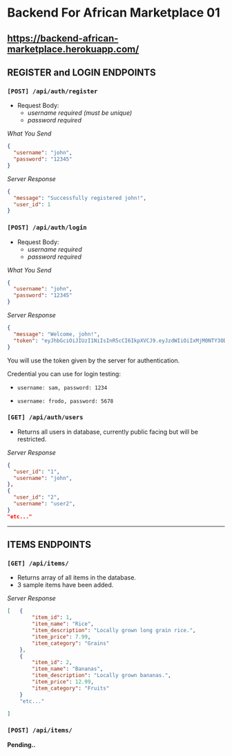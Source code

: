 # <p>Backend For African Marketplace 01</P>

## <p>https://backend-african-marketplace.herokuapp.com/</p>

## REGISTER and LOGIN ENDPOINTS

### `[POST] /api/auth/register`

- Request Body:
  - _username required (must be unique)_
  - _password required_

_What You Send_

```json
{
  "username": "john",
  "password": "12345"
}
```

_Server Response_

```json
{
  "message": "Successfully registered john!",
  "user_id": 1
}
```

### `[POST] /api/auth/login`

- Request Body:
  - _username required_
  - _password required_

_What You Send_

```json
{
  "username": "john",
  "password": "12345"
}
```

_Server Response_

```json
{
  "message": "Welcome, john!",
  "token": "eyJhbGciOiJIUzI1NiIsInR5cCI6IkpXVCJ9.eyJzdWIiOiIxMjM0NTY3ODkwIiwibmFtZSI6Ikpva"
}
```

<p>You will use the token given by the server for authentication.</p>

<p>Credential you can use for login testing:</p>

- `username: sam, password: 1234`

- `username: frodo, password: 5678`

### `[GET] /api/auth/users`

- Returns all users in database, currently public facing but will be restricted.

_Server Response_

```json
{
  "user_id": "1",
  "username": "john",
},
{
  "user_id": "2",
  "username": "user2",
}
"etc..."
```

<hr>

## ITEMS ENDPOINTS

### `[GET] /api/items/`

- Returns array of all items in the database.
- 3 sample items have been added.

_Server Response_

```json
[   {
        "item_id": 1,
        "item_name": "Rice",
        "item_description": "Locally grown long grain rice.",
        "item_price": 7.99,
        "item_category": "Grains"
    },
    {
        "item_id": 2,
        "item_name": "Bananas",
        "item_description": "Locally grown bananas.",
        "item_price": 12.99,
        "item_category": "Fruits"
    }
    "etc..."

]

```
### `[POST] /api/items/`

**Pending..**

